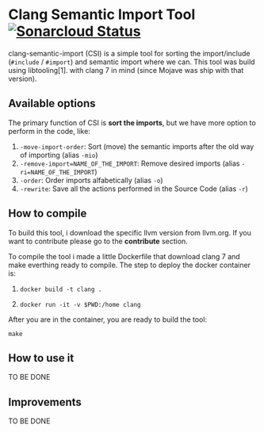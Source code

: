 # Clang Semantic Import Tool [![Sonarcloud Status](https://sonarcloud.io/api/project_badges/measure?project=CLANG_SEMANTIC_IMPORT&metric=alert_status)](https://sonarcloud.io/dashboard?id=CLANG_SEMANTIC_IMPORT)

clang-semantic-import (CSI) is a simple tool for sorting the  import/include (```#include``` / ```#import```) and semantic import where we can.
This tool was build using libtooling[1]. with clang 7 in mind (since Mojave was ship with that version).

## Available options

The primary function of CSI is **sort the imports**, but we have more option to perform in the code, like:

1. ```-move-import-order```: Sort (move) the semantic imports after the old way of importing (alias ```-mio```)
1. ```-remove-import=NAME_OF_THE_IMPORT```: Remove desired imports (alias ```-ri=NAME_OF_THE_IMPORT```)
2. ```-order```: Order imports alfabetically (alias ```-o```)
3. ```-rewrite```: Save all the actions performed in the Source Code (alias ```-r```)

## How to compile

To build this tool, i download the specific llvm version from llvm.org. If you want to contribute please go to the **contribute** section.

To compile the tool i made a little Dockerfile that download clang 7 and make everthing ready to compile. The step to deploy the docker container is:


1. ``` docker build -t clang . ``` 

2. ``` docker run -it -v $PWD:/home clang ```

After you are in the container, you are ready to build the tool:


``` make ```

## How to use it

TO BE DONE

## Improvements 

TO BE DONE